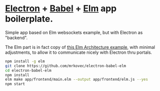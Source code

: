 # [Electron](http://electron.atom.io/)  + [Babel](https://babeljs.io/)  + [Elm](http://elm-lang.org/)  app boilerplate.

Simple app based on Elm websockets example, but with Electron as "backend". 

The Elm part is in fact copy of [this Elm Architecture example](https://github.com/evancz/elm-architecture-tutorial/blob/master/examples/7-websockets.elm), with minimal adjustments, to allow it to communicate nicely with Electron thru portals.

```bash
npm install -g elm
git clone https://github.com/mrkovec/electron-babel-elm
cd electron-babel-elm
npm install
elm make app/frontend/main.elm --output app/frontend/elm.js --yes
npm start
```


